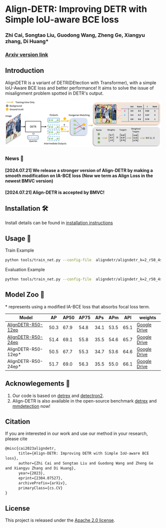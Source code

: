 # Align-DETR: Improving DETR with Simple IoU-aware BCE loss 
### Zhi Cai, Songtao Liu, Guodong Wang, Zheng Ge, Xiangyu zhang, Di Huang*
### [Arxiv version link](https://arxiv.org/abs/2304.07527)

## Introduction
AlignDETR is a variant of DETR(DEtection with Transformer), with a simple IoU-Aware BCE loss and better performance! It aims to solve the issue of misalignment problem spotted in DETR's output.

<img src="assets/aligndetr.png" >

### News 📰
#### [2024.07.21] We release a stronger version of Align-DETR by making a smooth modification on IA-BCE loss (Now we term as Align Loss in the newest BMVC version)
#### [2024.07.21] Align-DETR is accepted by BMVC!

## Installation 🛠️

Install details can be found in [installation instructions](INSTALL.md) 

## Usage 📖
Train Example
```bash
python tools/train_net.py --config-file  aligndetr/aligndetr_k=2_r50_4scale_12ep.py --num-gpus 8
```
Evaluation Example
```bash
python tools/train_net.py --config-file  aligndetr/aligndetr_k=2_r50_4scale_12ep.py --num-gpus 8 --eval train.init_checkpoint=/path/to/checkpoint
```
## Model Zoo 🦁
\* represents using  a modified IA-BCE loss that absorbs focal loss term.

|Model|AP|AP50|AP75|APs|APm|APl|weights|
|----|----|----|----|----|----|----|----|
|[AlignDETR-R50-12ep](aligndetr/configs/aligndetr_k%3D2_r50_4scale_12ep.py)|50.3|67.9|54.8|34.1|53.5|65.1|[Google Drive](https://drive.google.com/file/d/12xSxD_Z9KI8bejSlO1td1XcZ-Ns00rTi/view?usp=share_link)|
|[AlignDETR-R50-24ep](aligndetr/configs/aligndetr_k%3D2_r50_4scale_24ep.py)|51.4|69.1|55.8|35.5|54.6|65.7|[Google Drive](https://drive.google.com/file/d/1zQYe78fDdCmK3nwbAWYLvGCdQCFsTqoX/view?usp=share_link)|
|AlignDETR-R50-12ep*|50.5|67.7|55.3|34.7|53.6|64.6|[Google Drive](https://drive.google.com/file/d/1QLhyRuxCtmQjHXDeNtjBRA4YVL5ldHfI/view?usp=sharing)|
|AlignDETR-R50-24ep*|51.7|69.0|56.3|35.5|55.0|66.1|[Google Drive](https://drive.google.com/file/d/1RybGz8jDwxGFsqorl-u9z_sPNQirGlYQ/view?usp=sharing)|

## Acknowlegements 🙏

1. Our code is based on [detrex](https://github.com/IDEA-Research/detrex) and [detectron2](https://github.com/facebookresearch/detectron2).
2. Align-DETR is also available in the open-source benchmark [detrex](https://github.com/IDEA-Research/detrex/tree/main/projects/align_detr) and [mmdetection](https://github.com/open-mmlab/mmdetection/tree/main/projects/AlignDETR) now!

## Citation

If you are interested in our work and use our method in your research, please cite
```
@misc{cai2023aligndetr,
      title={Align-DETR: Improving DETR with Simple IoU-aware BCE loss}, 
      author={Zhi Cai and Songtao Liu and Guodong Wang and Zheng Ge and Xiangyu Zhang and Di Huang},
      year={2023},
      eprint={2304.07527},
      archivePrefix={arXiv},
      primaryClass={cs.CV}
}
```
## License
This project is released under the [Apache 2.0 license](LICENSE).
